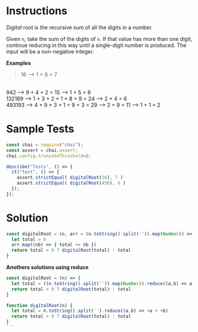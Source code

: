 # **Instructions**

*Digital* root is the recursive sum of all the digits in a number.

Given ``n``, take the sum of the digits of ``n``. If that value has more than one digit, continue reducing in this way until a single-digit number is produced. The input will be a non-negative integer.

**Examples**

>    16  -->  1 + 6 = 7
 <br>
 942  -->  9 + 4 + 2 = 15  -->  1 + 5 = 6
 <br>
 132189  -->  1 + 3 + 2 + 1 + 8 + 9 = 24  -->  2 + 4 = 6
 <br>
 493193  -->  4 + 9 + 3 + 1 + 9 + 3 = 29  -->  2 + 9 = 11  -->  1 + 1 = 2

# **Sample Tests**

```js
const chai = require("chai");
const assert = chai.assert;
chai.config.truncateThreshold=0;

describe("Tests", () => {
  it("test", () => {
    assert.strictEqual( digitalRoot(16), 7 )
    assert.strictEqual( digitalRoot(456), 6 )
  });
});
```

# **Solution**

```js
const digitalRoot = (n, arr = (n.toString().split('')).map(Number)) => {
  let total = 0
  arr.map((nb) => { total += nb })
  return total > 9 ? digitalRoot(total) : total
}
```

**Anothers solutions using reduce**

```js
const digitalRoot = (n) => {
  let total = ((n.toString().split('')).map(Number)).reduce((a,b) => a + b)
  return total > 9 ? digitalRoot(total) : total  
}
```

````js
function digitalRoot(n) {
  let total = n.toString().split('').reduce((a,b) => +a + +b)
  return total > 9 ? digitalRoot(total) : total  
}
```

